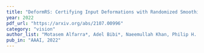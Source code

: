 ```yaml
---
title: "DeformRS: Certifying Input Deformations with Randomized Smoothing"
year: 2022
pdf_url: "https://arxiv.org/abs/2107.00996"
category: "vision"
author_list: "Motasem Alfarra*, Adel Bibi*, Naeemullah Khan, Philip H. S. Torr, Bernard Ghanem"
pub_in: "AAAI, 2022"
---
```

